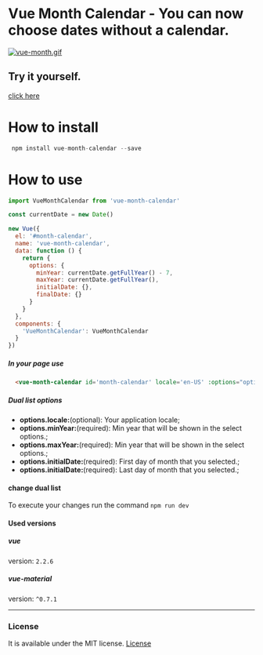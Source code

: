 # Vue Month Calendar - You can now choose dates without a calendar.
[![vue-month.gif](https://s14.postimg.org/r84xazxsh/vue-month.gif)](https://postimg.org/image/tpgoi9hot/)

## Try it yourself.
[click here](https://month-calendar.herokuapp.com)

# How to install
```JavaScript
 npm install vue-month-calendar --save
```

# How to use
```JavaScript
import VueMonthCalendar from 'vue-month-calendar'

const currentDate = new Date()

new Vue({
  el: '#month-calendar',
  name: 'vue-month-calendar',
  data: function () {
    return {
      options: {
        minYear: currentDate.getFullYear() - 7,
        maxYear: currentDate.getFullYear(),
        initialDate: {},
        finalDate: {}
      }
    }
  },
  components: {
    'VueMonthCalendar': VueMonthCalendar
  }
})
```

##### In your page use

```Html
  <vue-month-calendar id='month-calendar' locale='en-US' :options="options"></vue-month-calendar>
```
##### Dual list options

* **options.locale:**(optional): Your application locale;
* **options.minYear:**(required): Min year that will be shown in the select options.;
* **options.maxYear:**(required): Min year that will be shown in the select options.;
* **options.initialDate:**(required): First day of month that you selected.;
* **options.initialDate:**(required): Last day of month that you selected.;

#### change dual list
To execute your changes run the command ```npm run dev```

#### Used versions

##### vue 
version: `2.2.6`
##### vue-material
version: `^0.7.1` 
<hr>

### License

It is available under the MIT license.
[License](https://opensource.org/licenses/mit-license.php)
